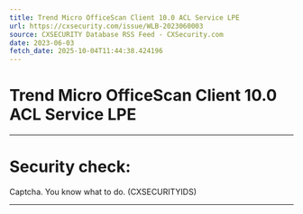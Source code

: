 ```yaml
---
title: Trend Micro OfficeScan Client 10.0 ACL Service LPE
url: https://cxsecurity.com/issue/WLB-2023060003
source: CXSECURITY Database RSS Feed - CXSecurity.com
date: 2023-06-03
fetch_date: 2025-10-04T11:44:38.424196
---
```


# Trend Micro OfficeScan Client 10.0 ACL Service LPE

---

# Security check:

Captcha. You know what to do. (CXSECURITYIDS)

---